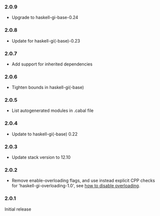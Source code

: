 ### 2.0.9

+ Upgrade to haskell-gi-base-0.24

### 2.0.8

+ Update for haskell-gi(-base)-0.23

### 2.0.7

+ Add support for inherited dependencies

### 2.0.6

+ Tighten bounds in haskell-gi(-base)

### 2.0.5

+ List autogenerated modules in .cabal file

### 2.0.4

+ Update to haskell-gi(-base) 0.22

### 2.0.3

+ Update stack version to 12.10

### 2.0.2

+ Remove enable-overloading flags, and use instead explicit CPP checks for 'haskell-gi-overloading-1.0', see [how to disable overloading](https://github.com/haskell-gi/haskell-gi/wiki/Overloading\#disabling-overloading).

### 2.0.1

Initial release
